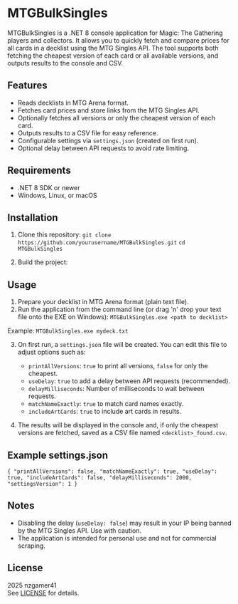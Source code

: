 # MTGBulkSingles

MTGBulkSingles is a .NET 8 console application for Magic: The Gathering players and collectors. It allows you to quickly fetch and compare prices for all cards in a decklist using the MTG Singles API. The tool supports both fetching the cheapest version of each card or all available versions, and outputs results to the console and CSV.

## Features

- Reads decklists in MTG Arena format.
- Fetches card prices and store links from the MTG Singles API.
- Optionally fetches all versions or only the cheapest version of each card.
- Outputs results to a CSV file for easy reference.
- Configurable settings via `settings.json` (created on first run).
- Optional delay between API requests to avoid rate limiting.

## Requirements

- .NET 8 SDK or newer
- Windows, Linux, or macOS

## Installation
          
1. Clone this repository:
    `git clone https://github.com/yourusername/MTGBulkSingles.git`
    `cd MTGBulkSingles`
    
2. Build the project:
    

    
## Usage

1. Prepare your decklist in MTG Arena format (plain text file).
2. Run the application from the command line (or drag 'n' drop your text file onto the EXE on Windows):
    `MTGBulkSingles.exe <path to decklist>`

Example:
    ```
    MTGBulkSingles.exe mydeck.txt
    ```


3. On first run, a `settings.json` file will be created. You can edit this file to adjust options such as:
    - `printAllVersions`: `true` to print all versions, `false` for only the cheapest.
    - `useDelay`: `true` to add a delay between API requests (recommended).
    - `delayMilliseconds`: Number of milliseconds to wait between requests.
    - `matchNameExactly`: `true` to match card names exactly.
    - `includeArtCards`: `true` to include art cards in results.

4. The results will be displayed in the console and, if only the cheapest versions are fetched, saved as a CSV file named `<decklist>_found.csv`.

## Example settings.json

```
{ "printAllVersions": false, "matchNameExactly": true, "useDelay": true, "includeArtCards": false, "delayMilliseconds": 2000, "settingsVersion": 1 }
```

## Notes

- Disabling the delay (`useDelay: false`) may result in your IP being banned by the MTG Singles API. Use with caution.
- The application is intended for personal use and not for commercial scraping.

## License

2025 nzgamer41  
See [LICENSE](LICENSE) for details.





    
